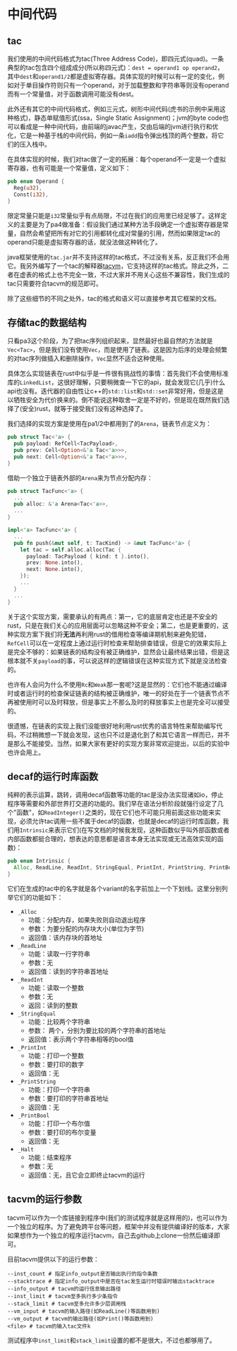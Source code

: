 # 中间代码

## tac

我们使用的中间代码格式为tac(Three Address Code)，即四元式(quad)。一条典型的tac包含四个组成成分(所以称四元式)：`dest = operand1 op operand2`，其中`dest`和`operand1/2`都是虚拟寄存器。具体实现的时候可以有一定的变化，例如对于单目操作符则只有一个operand，对于加载整数和字符串等则没有operand而有一个常量值，对于函数调用可能没有dest。

此外还有其它的中间代码格式，例如三元式，树形中间代码(虎书的示例中采用这种格式)，静态单赋值形式(ssa，Single Static Assignment)；jvm的byte code也可以看成是一种中间代码，由前端的javac产生，交由后端的jvm进行执行和优化，它是一种基于栈的中间代码，例如一条`iadd`指令弹出栈顶的两个整数，将它们的压入栈中。

在具体实现的时候，我们对tac做了一定的拓展：每个operand不一定是一个虚拟寄存器，也有可能是一个常量值，定义如下：

```rust
pub enum Operand {
  Reg(u32),
  Const(i32),
}
```

限定常量只能是`i32`常量似乎有点局限，不过在我们的应用里已经足够了。这样定义的主要是为了pa4做准备：假设我们通过某种方法手段确定一个虚拟寄存器是常量，自然会希望把所有对它的引用都转化成对常量的引用，然而如果限定tac的operand只能是虚拟寄存器的话，就没法做这种转化了。

java框架使用的`tac.jar`并不支持这样的tac格式，不过没有关系，反正我们不会用它。我另外编写了一个tac的解释器[tacvm](https://github.com/MashPlant/tacvm)，它支持这样的tac格式。除此之外，二者在虚表的格式上也不完全一致，不过大家并不用关心这些不兼容性，我们生成的tac只需要符合tacvm的规范即可。

除了这些细节的不同之处外，tac的格式和语义可以直接参考其它框架的文档。

## 存储tac的数据结构

只看pa3这个阶段，为了把tac序列组织起来，显然最好也最自然的方法就是`Vec<Tac>`，但是我们没有使用`Vec`，而是使用了链表。这是因为后序的处理会频繁的对tac序列做插入和删除操作，`Vec`显然不适合这种使用。

具体怎么实现链表在rust中似乎是一件很有挑战性的事情：首先我们不会使用标准库的`LinkedList`，这很好理解，只要稍微查一下它的api，就会发现它(几乎)什么api也没有。迭代器的自由性让c++的`std::list`和`std::set`非常好用，但是这是以牺牲安全为代价换来的。倒不能说这种取舍一定是不好的，但是现在既然我们选择了(安全)rust，就等于接受我们没有这种选择了。

我们选择的实现方案是使用在pa1/2中都用到了的`Arena`，链表节点定义为：

```rust
pub struct Tac<'a> {
  pub payload: RefCell<TacPayload>,
  pub prev: Cell<Option<&'a Tac<'a>>>,
  pub next: Cell<Option<&'a Tac<'a>>>,
}
```

借助一个独立于链表外部的`Arena`来为节点分配内存：

```rust
pub struct TacFunc<'a> {
  ...
  pub alloc: &'a Arena<Tac<'a>>,
  ...
}

impl<'a> TacFunc<'a> {
  ...
  pub fn push(&mut self, t: TacKind) -> &mut TacFunc<'a> {
    let tac = self.alloc.alloc(Tac {
      payload: TacPayload { kind: t }.into(),
      prev: None.into(),
      next: None.into(),
    });
    ...
  }
  ...
}
```

关于这个实现方案，需要承认的有两点：第一，它的底层肯定也还是不安全的rust，只是在我们关心的应用层面可以忽略这种不安全；第二，也是更重要的，这种实现方案下我们将**无法**再利用rust的借用检查等编译期机制来避免犯错，`RefCell`可以在一定程度上通过运行时检查来帮助排查错误，但是它的效果实际上是完全不够的：如果链表的结构没有被正确维护，显然会让最终结果出错，但是这根本就不关`payload`的事，可以说这样的逻辑错误在这种实现方式下就是没法检查的。

也许有人会问为什么不使用`Rc`和`Weak`那一套呢?这是显然的：它们也不能通过编译时或者运行时的检查保证链表的结构被正确维护，唯一的好处在于一个链表节点不再被使用时可以及时释放，但是事实上不那么及时的释放事实上也是完全可以接受的。

很遗憾，在链表的实现上我们没能很好地利用rust优秀的语言特性来帮助编写代码，不过稍微想一下就会发现，这也只不过是退化到了和其它语言一样而已，并不是那么不能接受。当然，如果大家有更好的实现方案非常欢迎提出，以后的实验中也许会用上。

## decaf的运行时库函数

纯粹的表示运算，跳转，调用decaf函数等功能的tac是没办法实现诸如io，停止程序等需要和外部世界打交道的功能的。我们早在语法分析阶段就强行设定了几个"函数"，如`ReadInteger()`之类的，现在它们也不可能只用前面这些功能来实现，必须允许tac调用一些不属于decaf的函数，也就是decaf的运行时库函数，我们用`Intrinsic`来表示它们(在写文档的时候我发现，这种函数似乎叫外部函数或者内部函数都挺合理的，想表达的意思都是语言本身无法实现或无法高效实现的函数)：

```rust
pub enum Intrinsic { 
  Alloc, ReadLine, ReadInt, StringEqual, PrintInt, PrintString, PrintBool, Halt 
}
```

它们在生成的tac中的名字就是各个variant的名字前加上一个下划线。这里分别列举它们的功能如下：

- `_Alloc`
  - 功能：分配内存，如果失败则自动退出程序
  - 参数：为要分配的内存块大小(单位为字节)
  - 返回值：该内存块的首地址
- `_ReadLine`
  - 功能：读取一行字符串
  - 参数：无
  - 返回值：读到的字符串首地址
- `_ReadInt`
  - 功能：读取一个整数
  - 参数：无
  - 返回：读到的整数
- `_StringEqual`
  - 功能：比较两个字符串
  - 参数： 两个，分别为要比较的两个字符串的首地址
  - 返回值：表示两个字符串相等的bool值
- `_PrintInt`
  - 功能：打印一个整数
  - 参数：要打印的数字
  - 返回值：无
- `_PrintString`
  - 功能：打印一个字符串
  - 参数：要打印的字符串首地址
  - 返回值：无
- `_PrintBool`
  - 功能：打印一个布尔值
  - 参数：要打印的布尔变量
  - 返回值：无
- `_Halt`
  - 功能：结束程序
  - 参数：无
  - 返回值：无，且它会立即终止tacvm的运行

## tacvm的运行参数

tacvm可以作为一个库链接到程序中(我们的测试程序就是这样用的)，也可以作为一个独立的程序。为了避免跨平台等问题，框架中并没有提供编译好的版本，大家如果想作为一个独立的程序运行tacvm，自己去github上clone一份然后编译即可。

目前tacvm提供以下的运行参数：

```
--inst_count # 指定info_output是否输出执行的指令条数
--stacktrace # 指定info_output中是否在tac发生运行时错误时输出stacktrace
--info_output # tacvm的运行信息输出路径
--inst_limit # tacvm至多执行多少条指令
--stack_limit # tacvm至多允许多少层调用栈
--vm_input # tacvm的输入路径(如ReadLine()等函数用到)
--vm_output # tacvm的输出路径(如Print()等函数用到)
<file> # tacvm的输入tac文件k
```

测试程序中`inst_limit`和`stack_limit`设置的都不是很大，不过也都够用了。